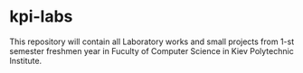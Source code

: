# kpi-labs

This repository will contain all Laboratory works and small projects
from 1-st semester freshmen year in Fuculty of Computer Science in Kiev Polytechnic Institute.
